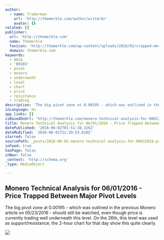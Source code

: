 ```yaml
---
author:
  - name: Traderman
    url: 'http://themerkle.com/author/writer8/'
    avatar: {}
related: []
publisher:
  url: 'http://themerkle.com'
  name: Themerkle
  favicon: 'http://themerkle.com/wp-content/uploads/2016/03/cropped-merkle-white-1-192x192.png'
  domain: themerkle.com
keywords:
  - 0018
  - '00165'
  - pivot
  - monero
  - underneath
  - level
  - chart
  - price
  - resistance
  - trading
description: 'The big pivot zone at 0.00195 - which was outlined in the previous Monero article on 05/23/2016 - should still be watched, even though price is currently trading well underneath this level. On the 26th, this level was used as support/resistance; the 2-hour chart for that day show this quite clearly.'
inLanguage: en
app_links: []
isBasedOnUrl: 'http://themerkle.com/monero-technical-analysis-for-06012016/'
title: Monero Technical Analysis for 06/01/2016 - Price Trapped Between Major Pivot Levels
datePublished: '2016-06-02T01:51:38.326Z'
dateModified: '2016-06-01T22:39:53.610Z'
starred: false
sourcePath: _posts/2016-06-02-monero-technical-analysis-for-06012016-price-trapped-bet.md
inFeed: true
hasPage: false
inNav: false
_context: 'http://schema.org'
_type: MediaObject

---
```

<article style=""><h1>Monero Technical Analysis for 06/01/2016 - Price Trapped Between Major Pivot Levels</h1><p>The big pivot zone at 0.00195 - which was outlined in the previous Monero article on 05/23/2016 - should still be watched, even though price is currently trading well underneath this level. On the 26th, this level was used as support/resistance; the 2-hour chart for that day show this quite clearly.</p><img src="http://themerkle.com/wp-content/uploads/2016/06/Monero-technical-analysis-June1.png" /></article>